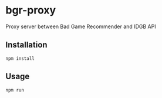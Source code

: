 # bgr-proxy
Proxy server between Bad Game Recommender and IDGB API

## Installation
```
npm install
```

## Usage
```
npm run
```
